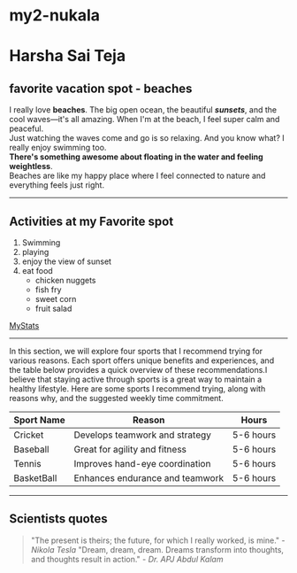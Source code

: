 # my2-nukala
# Harsha Sai Teja
## favorite vacation spot - beaches
I really love **beaches**. The big open ocean, the beautiful ***sunsets***, and the cool waves—it's all amazing. When I'm at the beach, I feel super calm and peaceful.<br>
Just watching the waves come and go is so relaxing. And you know what? I really enjoy swimming too.<br> **There's something awesome about floating in the water and feeling weightless**. <br>
Beaches are like my happy place where I feel connected to nature and everything feels just right.

---------
## Activities at my Favorite spot

1. Swimming
2. playing
3. enjoy the view of sunset
4. eat food 
     * chicken nuggets
     * fish fry
     * sweet corn 
     * fruit salad
         
[MyStats](MyStats.md)

---------
In this section, we will explore four sports that I recommend trying for various reasons. Each sport offers unique benefits and experiences, and the table below provides a quick overview of these recommendations.I believe that staying active through sports is a great way to maintain a healthy lifestyle. Here are some sports I recommend trying, along with reasons why, and the suggested weekly time commitment.

|Sport Name| Reason                          | Hours     |
|----------|---------------------------------|-----------|
|Cricket   | Develops teamwork and strategy  | 5-6 hours |
|Baseball  | Great for agility and fitness   | 5-6 hours |
|Tennis    | Improves hand-eye coordination  | 5-6 hours |
|BasketBall| Enhances endurance and teamwork | 5-6 hours |

-------
## Scientists quotes
> "The present is theirs; the future, for which I really worked, is mine." - *Nikola Tesla*
> "Dream, dream, dream. Dreams transform into thoughts, and thoughts result in action." - *Dr. APJ Abdul Kalam* 
